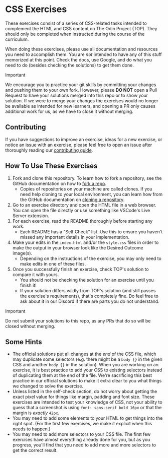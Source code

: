 # CSS Exercises
 
 These exercises consist of a series of CSS-related tasks intended to complement the HTML and CSS content on The Odin Project (TOP). They should only be completed when instructed during the course of the curriculum.
 
 When doing these exercises, please use all documentation and resources you need to accomplish them. You are _not_ intended to have any of this stuff memorized at this point. Check the docs, use Google, and do what you need to do (besides checking the solutions) to get them done.
 
 > [!IMPORTANT]
 > We encourage you to practice your git skills by committing your changes and pushing them to your own fork.  However, please **DO NOT** open a Pull Request to have your solutions merged into this repo or to show your solution.  If we were to merge your changes the exercises would no longer be available as intended for new learners, and opening a PR only causes additional work for us, as we have to close it without merging.
 
 ## Contributing
 
 If you have suggestions to improve an exercise, ideas for a new exercise, or notice an issue with an exercise, please feel free to open an issue after thoroughly reading our [contributing guide](https://github.com/TheOdinProject/.github/blob/main/CONTRIBUTING.md).
 
 ## How To Use These Exercises
 
 1. Fork and clone this repository. To learn how to fork a repository, see the GitHub documentation on how to [fork a repo](https://docs.github.com/en/get-started/quickstart/fork-a-repo).
     - Copies of repositories on your machine are called clones. If you need help cloning to your local environment, you can learn how from the GitHub documentation on [cloning a repository](https://docs.github.com/en/github/creating-cloning-and-archiving-repositories/cloning-a-repository-from-github/cloning-a-repository).
 1. Go to an exercise directory and open the HTML file in a web browser. You can open the file directly or use something like VSCode's Live Server extension.
 1. For each exercise, read the README thoroughly before starting any work.
     - Each README has a "Self Check" list. Use this to ensure you haven't missed any important details in your implementation.
 1. Make your edits in the `index.html` and/or the `style.css` files in order to make the output in your browser look like the Desired Outcome image(s).
     - Depending on the instructions of the exercise, you may only need to make edits in one of these files.
 1. Once you successfully finish an exercise, check TOP's solution to compare it with yours.
     - You should not be checking the solution for an exercise until you finish it!
     - If your solution differs wildly from TOP's solution (and still passes the exercise's requirements), that's completely fine. Do feel free to ask about it in our Discord if there are parts you do not understand.
 
 > [!IMPORTANT]
 > Do not submit your solutions to this repo, as any PRs that do so will be closed without merging.
 
 ## Some Hints
 - The official solutions put all changes at the _end_ of the CSS file, which may duplicate some selectors (e.g. there might be a `body {}` in the given CSS and another `body {}` in the solution). When you are working on an exercise, it is best practice to add your CSS to existing selectors instead of duplicating them at the end of the file. We're sacrificing this best practice in our official solutions to make it extra clear to you what things we changed to solve the exercise.
 - Unless listed in the self-check section, do not worry about getting the exact pixel value for things like margin, padding and font size. These exercises are intended to test your knowledge of CSS, not your ability to guess that a screenshot is using `font: sans-serif bold 16px` or that the margin is _exactly_ `42px`.
 - You may need to add some elements to your HTML to get things into the right spot. (For the first few exercises, we make it explicit when this needs to happen.)
 - You may need to add more selectors to your CSS file. The first few exercises have almost everything already done for you, but as you progress, you'll find that you need to add more and more selectors to get the correct result.
